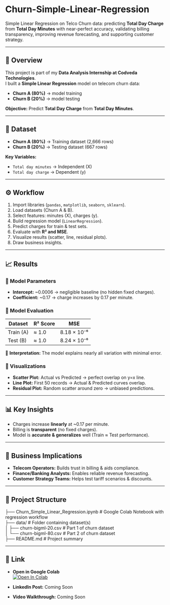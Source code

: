 # Churn-Simple-Linear-Regression
Simple Linear Regression on Telco Churn data: predicting **Total Day Charge** from **Total Day Minutes** with near-perfect accuracy, validating billing transparency, improving revenue forecasting, and supporting customer strategy.

---

## 📌 Overview
This project is part of my **Data Analysis Internship at Codveda Technologies**.  
I built a **Simple Linear Regression** model on telecom churn data:  

- **Churn A (80%)** → model training  
- **Churn B (20%)** → model testing  

**Objective:** Predict **Total Day Charge** from **Total Day Minutes**.  

---

## 📂 Dataset
- **Churn A (80%)** → Training dataset (2,666 rows)  
- **Churn B (20%)** → Testing dataset (667 rows)  

**Key Variables:**  
- `Total day minutes` → Independent (X)  
- `Total day charge` → Dependent (y)  

---

## ⚙️ Workflow
1. Import libraries (`pandas`, `matplotlib`, `seaborn`, `sklearn`).  
2. Load datasets (Churn A & B).  
3. Select features: minutes (X), charges (y).  
4. Build regression model (`LinearRegression`).  
5. Predict charges for train & test sets.  
6. Evaluate with **R² and MSE**.  
7. Visualize results (scatter, line, residual plots).  
8. Draw business insights.  

---

## 📈 Results

### 🔹 Model Parameters
- **Intercept:** ~0.0006 → negligible baseline (no hidden fixed charges).  
- **Coefficient:** ~0.17 → charge increases by 0.17 per minute.  

### 🔹 Model Evaluation
| Dataset   | R² Score | MSE            |
|-----------|----------|----------------|
| Train (A) | ≈ 1.0    | 8.18 × 10⁻⁶    |
| Test (B)  | ≈ 1.0    | 8.24 × 10⁻⁶    |

📌 **Interpretation:** The model explains nearly all variation with minimal error.  

### 🔹 Visualizations
- **Scatter Plot:** Actual vs Predicted → perfect overlap on y=x line.  
- **Line Plot:** First 50 records → Actual & Predicted curves overlap.  
- **Residual Plot:** Random scatter around zero → unbiased predictions.  

---

## 📊 Key Insights
- Charges increase **linearly** at ~0.17 per minute.  
- Billing is **transparent** (no fixed charges).  
- Model is **accurate & generalizes** well (Train ≈ Test performance).  

---

## 💼 Business Implications
- **Telecom Operators:** Builds trust in billing & aids compliance.  
- **Finance/Banking Analysts:** Enables reliable revenue forecasting.  
- **Customer Strategy Teams:** Helps test tariff scenarios & discounts.  

---

## 📂 Project Structure

├── Churn_Simple_Linear_Regression.ipynb   # Google Colab Notebook with regression workflow  
├── data/                                  # Folder containing dataset(s)  
│   ├── churn-bigml-20.csv                 # Part 1 of churn dataset  
│   └── churn-bigml-80.csv                 # Part 2 of churn dataset  
├── README.md                              # Project summary

---

## 🔗 Link  

- **Open in Google Colab**  
  [![Open In Colab](https://colab.research.google.com/assets/colab-badge.svg)](https://colab.research.google.com/github/OcSpice/Churn-Simple-Linear-Regression/blob/main/Churn_Simple_Linear_Regression.ipynb)

- **LinkedIn Post:** Coming Soon  
- **Video Walkthrough:** Coming Soon
